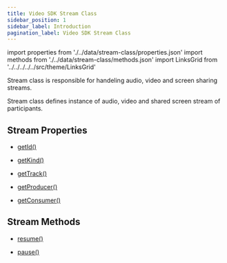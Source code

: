 ```yaml
---
title: Video SDK Stream Class
sidebar_position: 1
sidebar_label: Introduction
pagination_label: Video SDK Stream Class
---
```


<div id="tailwind" class="sdk-api-ref">

import properties from './../data/stream-class/properties.json'
import methods from './../data/stream-class/methods.json'
import LinksGrid from '../../../../../src/theme/LinksGrid'

Stream class is responsible for handeling audio, video and screen sharing streams.

Stream class defines instance of audio, video and shared screen stream of participants.

## Stream Properties

<div class="row">

<div class="col col--4 margin-bottom--lg" >

- [getId()](./properties#getid)

</div>
<div class="col col--4 margin-bottom--lg" >

- [getKind()](./properties#getkind)

</div>
<div class="col col--4 margin-bottom--lg" >

- [getTrack()](./properties#gettrack)

</div>
<div class="col col--4 margin-bottom--lg" >

- [getProducer()](./properties#getproducer)

</div>

<div class="col col--4 margin-bottom--lg" >

- [getConsumer()](./properties#getconsumer)

</div>

</div>

## Stream Methods

<div class="row">

<div class="col col--4 margin-bottom--lg" >

- [resume()](methods#resume)

</div>
<div class="col col--4 margin-bottom--lg" >

- [pause()](./methods#pause)

</div>

</div>

</div>
